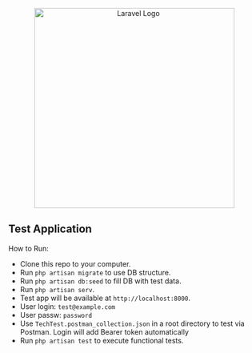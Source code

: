 <p align="center"><a href="https://laravel.com" target="_blank"><img src="https://raw.githubusercontent.com/laravel/art/master/logo-lockup/5%20SVG/2%20CMYK/1%20Full%20Color/laravel-logolockup-cmyk-red.svg" width="400" alt="Laravel Logo"></a></p>


## Test Application

How to Run:

- Clone this repo to your computer.
- Run ```php artisan migrate``` to use DB structure.
- Run ```php artisan db:seed``` to fill DB with test data.
- Run ```php artisan serv```.
- Test app will be available at ```http://localhost:8000```.
- User login: ```test@example.com```
- User passw: ```password```
- Use ```TechTest.postman_collection.json``` in a root directory to test via Postman. Login will add Bearer token automatically
- Run ```php artisan test``` to execute functional tests.

